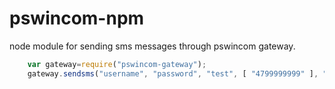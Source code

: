 pswincom-npm
============

node module for sending sms messages through pswincom gateway.


```javascript
	var gateway=require("pswincom-gateway");
	gateway.sendsms("username", "password", "test", [ "4799999999" ], "A test message", function(result) { console.log(result);})
```